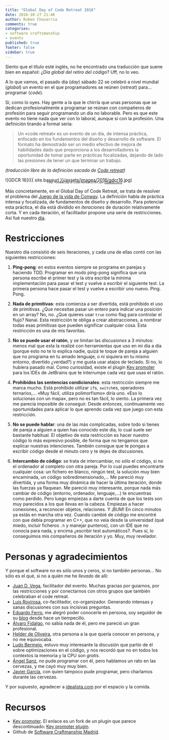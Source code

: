 ```yaml
---
title: "Global Day of Code Retreat 2016"
date: 2016-10-27 21:46
author: Ruben Chavarria
comments: true
categories: 
- software craftsmanship
- events
published: true
footer: false
sidebar: true
---
```


Siento que el título esté inglés, no he encontrado una traducción que suene bien
en español: ¿*Día global del retiro del código*? Uff, no lo veo.

A lo que vamos, el pasado día (*day*) sábado 22 se celebró a nivel mundial (*global*)
un evento en el que programadores se reúnen (*retreat*) para... programar (*code*).

Sí, como lo oyes. Hay gente a la que le chirría que unas personas que se dedican
profesionalmente a programar se reúnan con compañeros de profesión para seguir
programando un día no laborable. Pero es que este evento no tiene nada que ver con
lo laboral, aunque sí con la profesión. Una definición tirando a formal sería:

> Un «code retreat» es un evento de un día, de intensa práctica, enfocado en los
> fundamentos del diseño y desarrollo de software. El formato ha demostrado ser
> un medio efectivo de mejora de habilidades dado que proporciona a los
> desarrolladores la oportunidad de tomar parte en prácticas focalizadas,
> dejando de lado las presiones de tener un que terminar un trabajo.

*(traducción libre de la definición sacada de [Code retreat])*

![GDCR 16]({{ site.baseurl }}/assets/images/2016/gdcr16.jpg)

<div style="text-align: center; margin: -20px 0 0 0">
  <span style="font-size: 60%">
  Foto: «Global Day of Code Retreat 2016», por <a href="https://twitter.com/eferro">Eduardo Ferro</a>
  </span>
</div>

<!-- more -->

Más concretamente, en el Global Day of Code Retreat, se trata de resolver el
problema del [Juego de la vida de Conway]. La definición habla de práctica
intensa y focalizada, de fundamentos de diseño y desarrollo. Para potenciar
esta práctica, el día está dividido en *iteraciones* de duración relativamente
corta. Y en cada iteración, el facilitador propone una serie de restricciones.
Así fué nuestro [día].

# Restricciones

Nuestro día consistió de seis iteraciones, y cada una de ellas contó con las
siguientes restricciones:

1. **Ping-pong**: en estos eventos siempre se programa en parejas y haciendo TDD.
   Programar en modo ping-pong significa que una persona escribe el primer test
y la otra escribe la mínima implementación para pasar el test y vuelve a
escribir el siguiente test. La primera persona hace pasar el test y vuelve a
escribir uno nuevo. Ping. Pong.

2. **Nada de primitivas**: esta comienza a ser divertida, está prohibido el uso de
   primitivas. ¿Que necesitas pasar un entero para indicar una posición en un
array? No, no. ¿Que quieres usar `true` como flag para controlar el flujo?
Nanai. Esta restricción te obliga a crear abstracciones, a nombrar todas esas
primitivas que pueden significar cualquier cosa. Esta restricción es una de mis
favoritas.

3. **No se puede usar el ratón**, y se limitan las *discusiones* a 3 minutos: menos
   mal que esta la realizé con herramientas que uso en mi día a día (porque
esto no te lo explica nadie, quizá te toque de pareja a alguien que no programa
en tu amado lenguaje, o ni siquiera en tu mismo entorno, divertido ¿verdad?) y
me gusta usar atajos de teclado. Si no, lo hubiera pasado mal. Como curiosidad,
existe el plugin [Key promoter] para los IDEs de JetBrains que te interrumpe
cada vez que usas el ratón.

4. **Prohibidos las sentencias condicionales**: esta restricción siempre me marca
   mucho. Está prohibido utilizar `if`s, `switch`es, operadores ternarios,...
«Muy fácil, utiliza polimorfismo» diría uno. «Eso lo solucionas con un mapa»,
pero no es tan fácil, lo siento. La primera vez me parecía imposible de
conseguir. Desde entonces, continuamente veo oportunidades para aplicar lo que
aprendo cada vez que juego con esta restricción.

5. **No se puede hablar**: una de las más complicadas, sobre todo si tienes de
   pareja a alguien a quien has conocido este día, lo cual suele ser bastante
habitual. El objetivo de esta restricción es hacer nuestro código lo más
expresivo posible, de forma que no tengamos que explicar nuestras intenciones.
También consigue que te pongas a escribir código desde el minuto cero y te
dejes de discusiones.

6. **Intercambio de código**: se trata de intercambiar, no sólo el código, si no el
   ordenador al completo con otra pareja. Por lo cual puedes encontrarte
cualquier cosa: un fichero en blanco, ningún test, la solución muy bien
encaminada, un código sobredimensionado,... Me pareció muy divertida, y una
forma muy dinámica de hacer la última iteración, donde las fuerzas ya flaquean.
Me pareció muy interesante, porque nada más cambiar de código (entorno,
ordenador, lenguaje,...) te encuentras como perdido. Pero luego empiezas a
darte cuenta de que los tests son muy parecidos a los que llevas en la cabeza.
Empiezas a hacer conexiones, a reconocer objetos, relaciones. Y ¡BUM! En cinco
minutos ya estás en marcha otra vez. Cuando cambié de código me encontré con
que debía programar en C++, que no veía desde la universidad (qué miedo,
incluir ficheros `.h` y manejar punteros), con un IDE que no conocía para nada,
y encima ¿escribir test automáticos?. Pues sí, lo conseguimos mis compañeros de
iteración y yo. Muy, muy revelador.

# Personas y agradecimientos

Y porque el software no es sólo unos y ceros, si no también personas... No sólo
es el qué, si no a quién me he *llevado* de allí:

- [Juan D. Vega], facilitador del evento. Muchas gracias por guiarnos, por las
  restricciones y por conectarnos con otros grupos que también celebraban el
code retreat.
- [Luis Rovirosa], co-facilitador, co-organizador. Generando intensas y sanas
  discusiones con sus incisivas preguntas.
- [Eduardo Ferro], me alegró poder conocerle en persona, soy seguidor de su
  [blog] desde hace un tiempecillo.
- [Álvaro Fidalgo], no sabía nada de él, pero me pareció un gran profesional.
- [Helder de Oliveira], otra persona a la que quería conocer en persona, y no
  me equivocaba.
- [Ludo Bermejo], estuvo muy interesante la discusión que partío de él sobre
  optimizaciones en el código, y nos recordó que no en todos los contextos la
memoria y la CPU son *gratis*.
- [Ángel Sanz], no pude programar con él, pero hablamos un rato en las
  cervezas, y me cayó muy muy bien.
- [Javier García], con quien tampoco pude programar, pero charlamos durante las
  cervezas.

Y por supuesto, agradecer a [idealista.com] por el espacio y la comida.

# Recursos

- [Key promoter]. El enlace es un fork de un plugin que parece descontinuado:
  [Key promoter plugin].
- Github de [Software Craftmanship Madrid].

[Code retreat]: http://coderetreat.org/about
[Juego de la vida de Conway]: https://es.wikipedia.org/wiki/Juego_de_la_vida
[día]: https://github.com/SoftwareCraftsmanshipMadrid/global-day-of-coderetreat-2016/blob/master/presentation/theday.md
[Key promoter]: https://github.com/athiele/key-promoter-fork
[Key promoter plugin]: https://plugins.jetbrains.com/plugin/4455
[Software Craftmanship Madrid]: https://github.com/SoftwareCraftsmanshipMadrid/global-day-of-coderetreat-2016
[Juan D. Vega]: https://twitter.com/juandvegarguez
[Luis Rovirosa]: https://twitter.com/luisrovirosa
[Eduardo Ferro]: https://twitter.com/eferro
[blog]: http://www.eferro.net/
[Álvaro Fidalgo]: https://twitter.com/dmj200
[Helder de Oliveira]: https://twitter.com/helderdoliveira
[Ludo Bermejo]: https://twitter.com/ludobermejo
[Ángel Sanz]: https://twitter.com/gelsanz
[Javier García]: https://es.linkedin.com/in/garciajavier
[idealista.com]: http://idealista.com

